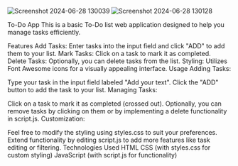 ![Screenshot 2024-06-28 130039](https://github.com/biniman4/TO-DO-APP/assets/129397501/2a376e44-bce1-4661-9fb1-f7bc2733a4e8)
![Screenshot 2024-06-28 130128](https://github.com/biniman4/TO-DO-APP/assets/129397501/f2925e0b-d4bb-40d5-87a0-14a5631c5a08)

To-Do App
This is a basic To-Do list web application designed to help you manage tasks efficiently.

Features
Add Tasks: Enter tasks into the input field and click "ADD" to add them to your list.
Mark Tasks: Click on a task to mark it as completed.
Delete Tasks: Optionally, you can delete tasks from the list.
Styling: Utilizes Font Awesome icons for a visually appealing interface.
Usage
Adding Tasks:

Type your task in the input field labeled "Add your text".
Click the "ADD" button to add the task to your list.
Managing Tasks:

Click on a task to mark it as completed (crossed out).
Optionally, you can remove tasks by clicking on them or by implementing a delete functionality in script.js.
Customization:

Feel free to modify the styling using styles.css to suit your preferences.
Extend functionality by editing script.js to add more features like task editing or filtering.
Technologies Used
HTML
CSS (with styles.css for custom styling)
JavaScript (with script.js for functionality)
